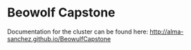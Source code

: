 # Beowolf Capstone
Documentation for the cluster can be found here:
    http://alma-sanchez.github.io/BeowulfCapstone

